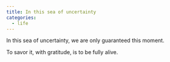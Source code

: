 ```yaml
---
title: In this sea of uncertainty
categories:
  - life
---
```


In this sea of uncertainty,
we are only guaranteed
this moment.

To savor it,
with gratitude,
is to be fully alive.
